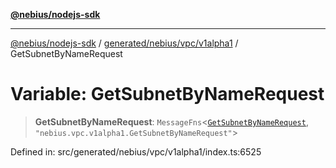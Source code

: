 [**@nebius/nodejs-sdk**](../../../../../README.md)

***

[@nebius/nodejs-sdk](../../../../../README.md) / [generated/nebius/vpc/v1alpha1](../README.md) / GetSubnetByNameRequest

# Variable: GetSubnetByNameRequest

> **GetSubnetByNameRequest**: `MessageFns`\<[`GetSubnetByNameRequest`](../interfaces/GetSubnetByNameRequest.md), `"nebius.vpc.v1alpha1.GetSubnetByNameRequest"`\>

Defined in: src/generated/nebius/vpc/v1alpha1/index.ts:6525
